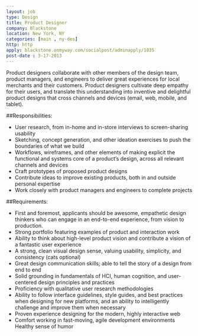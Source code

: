 ```yaml
---
layout: job
type: Design
title: Product Designer
company: Blackstone
location: New York, NY
categories: [main , ny-des]
http: http
apply: blackstone.onmyway.com/socialpost/adminapply/1835
post-date : 3-17-2013
---
```


Product designers collaborate with other members of the design team, product managers, and engineers to deliver great experiences for local merchants and their customers. Product designers cultivate deep empathy for their users, and translate this understanding into inventive and delightful product designs that cross channels and devices (email, web, mobile, and tablet).

##Responsibilities:

* User research, from in-home and in-store interviews to screen-sharing usability
* Sketching, concept generation, and other ideation exercises to push the boundaries of what we build
* Workflows, wireframes, and other elements of making explicit the functional and systems core of a product’s design, across all relevant channels and devices
* Craft prototypes of proposed product designs
* Contribute ideas to improve existing products, both in and outside personal expertise
* Work closely with product managers and engineers to complete projects

##Requirements:

* First and foremost, applicants should be awesome, empathetic design thinkers who can engage in an end-to-end experience, from vision to production.
* Strong portfolio featuring examples of product and interaction work
* Ability to think about high-level product vision and contribute a vision of a fantastic user experience
* A strong, clean visual design sense, valuing usability, simplicity, and consistency (cats optional)
* Great design communication skills; able to tell the story of a design from end to end
* Solid grounding in fundamentals of HCI, human cognition, and user-centered design principles and practices
* Proficiency with qualitative user research methodologies
* Ability to follow interface guidelines, style guides, and best practices when designing for new platforms, and an ability to intelligently challenge and improve them when necessary
* Proven experience designing for the modern, highly interactive web
* Comfort working in fast-moving, agile development environments
Healthy sense of humor